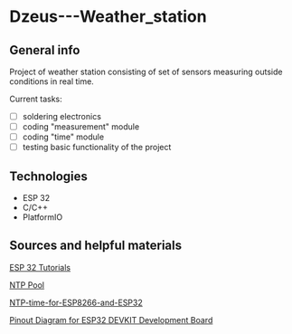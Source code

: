 # Dzeus---Weather_station

## General info
Project of weather station consisting of set of sensors measuring outside conditions in real time.

Current tasks:
- [ ] soldering electronics
- [ ] coding "measurement" module
- [ ] coding "time" module
- [ ] testing basic functionality of the project

## Technologies
* ESP 32
* C/C++
* PlatformIO


## Sources and helpful materials
[ESP 32 Tutorials](https://randomnerdtutorials.com/esp32-web-server-arduino-ide/)

[NTP Pool](https://www.pool.ntp.org/zone/pl)

[NTP-time-for-ESP8266-and-ESP32](https://github.com/SensorsIot/NTP-time-for-ESP8266-and-ESP32/blob/master/NTP_Example/NTP_Example.ino)

[Pinout Diagram for ESP32 DEVKIT Development Board](https://www.reddit.com/r/esp32/comments/b5mkag/a_better_pinout_diagram_for_esp32_devkit/)
